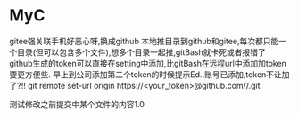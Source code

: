 # MyC
gitee强关联手机好恶心呀,换成github
本地推目录到github和gitee,每次都只能一个目录(但可以包含多个文件),想多个目录一起推,gitBash就卡死或者报错了
github生成的token可以直接在setting中添加,比gitBash在远程url中添加加token要更方便些.
早上到公司添加第二个token的时候提示Ed..账号已添加,token不让加了?!!
git remote set-url origin https://<your_token>@github.com/<username>/<repo>.git 

测试修改之前提交中某个文件的内容1.0